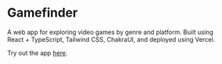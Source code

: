 # Gamefinder

A web app for exploring video games by genre and platform. Built using React + TypeScript, Tailwind CSS, ChakraUI, and deployed using Vercel.

Try out the app [here](https://gamefinder-ndl6.vercel.app).
